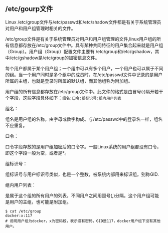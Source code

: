 ## /etc/gourp文件

Linux /etc/group文件与/etc/passwd和/etc/shadow文件都是有关于系统管理员对用户和用户组管理时相关的文件。

/etc/group文件是有关于系统管理员对用户和用户组管理的文件,linux用户组的所有信息都存放在/etc/group文件中。具有某种共同特征的用户集合起来就是用户组（Group）。用户组（Group）配置文件主要有 /etc/group和/etc/gshadow，其中/etc/gshadow是/etc/group的加密信息文件。

每个用户都属于某个用户组；一个组中可以有多个用户，一个用户也可以属于不同的组。当一个用户同时是多个组中的成员时，在/etc/passwd文件中记录的是用户所属的主组，也就是登录时所属的默认组，而其他组称为附加组。

用户组的所有信息都存放在/etc/group文件中。此文件的格式是由冒号(:)隔开若干个字段，这些字段具体如下：`组名:口令:组标识号:组内用户列表`

组名：

组名是用户组的名称，由字母或数字构成。与/etc/passwd中的登录名一样，组名不应重复。

口令：

口令字段存放的是用户组加密后的口令字。一般Linux系统的用户组都没有口令，即这个字段一般为空，或者是*。

组标识号：

组标识号与用户标识号类似，也是一个整数，被系统内部用来标识组。别称GID.

组内用户列表：

是属于这个组的所有用户的列表，不同用户之间用逗号(,)分隔。这个用户组可能是用户的主组，也可能是附加组。

```
$ cat /etc/group
docker:x:117
# 说明用户组为docker，x为密码段，表示没有密码，GID是117，docker用户组下没有其他用户。
```
